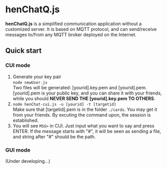 # henChatQ.js

**henChatQ.js** is a simplified communication application without a customized server. It is based on MQTT protocol, and can send/receive messages to/from any MQTT broker deployed on the Internet.

## Quick start
### CUI mode
1. Generate your key pair  
`node newUser.js`  
Two files will be generated: [yourid].key.pem and [yourid].pem. [yourid].pem is your public key, and you can share it with your friends, while you should **NEVER SEND THE [yourid].key.pem TO OTHERS**.
2. `node henChat-cui.js -u [yourid] -t [targetid]`  
Make sure that [targetid].pem is in the folder `./cards`. You may get it from your friends. By excuting the command upon, the session is established.
3. You will see `MSG>` in CUI. Just input what you want to say and press ENTER. If the message starts with "#", it will be seen as sending a file, and string after "#" should be the path.

### GUI mode
(Under developing...)
